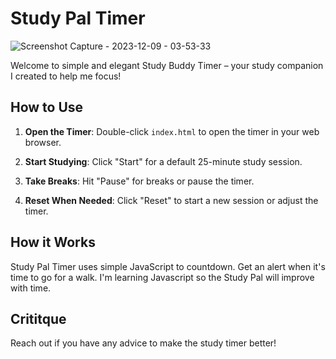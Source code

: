 # Study Pal Timer

![Screenshot Capture - 2023-12-09 - 03-53-33](https://github.com/melanielaporte/study-timer/assets/107901386/acd2cdab-414d-4a49-b668-03c904c78b5e)


Welcome to simple and elegant Study Buddy Timer – your study companion I created to help me focus! 

## How to Use

1. **Open the Timer**: Double-click `index.html` to open the timer in your web browser.

2. **Start Studying**: Click "Start" for a default 25-minute study session.

3. **Take Breaks**: Hit "Pause" for breaks or pause the timer.

4. **Reset When Needed**: Click "Reset" to start a new session or adjust the timer.

## How it Works

Study Pal Timer uses simple JavaScript to countdown. Get an alert when it's time to go for a walk.
I'm learning Javascript so the Study Pal will improve with time. 

## Crititque

Reach out if you have any advice to make the study timer better!

